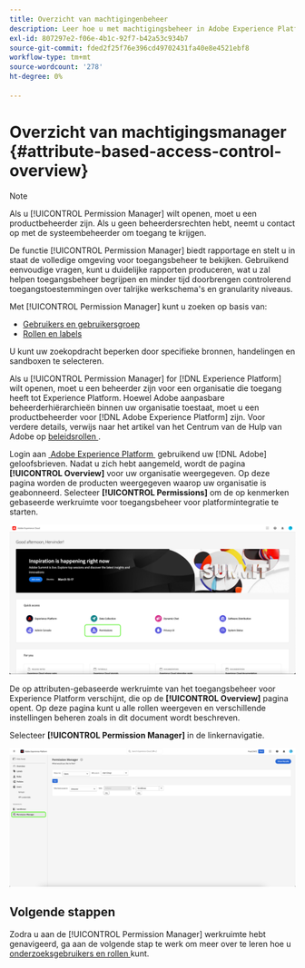 ```yaml
---
title: Overzicht van machtigingenbeheer
description: Leer hoe u met machtigingsbeheer in Adobe Experience Platform rapporten kunt genereren voor meerdere workflows.
exl-id: 807297e2-f06e-4b1c-92f7-b42a53c934b7
source-git-commit: fded2f25f76e396cd49702431fa40e8e4521ebf8
workflow-type: tm+mt
source-wordcount: '278'
ht-degree: 0%

---
```


# Overzicht van machtigingsmanager {#attribute-based-access-control-overview}

>[!NOTE]
>
>Als u [!UICONTROL Permission Manager] wilt openen, moet u een productbeheerder zijn. Als u geen beheerdersrechten hebt, neemt u contact op met de systeembeheerder om toegang te krijgen.

De functie [!UICONTROL Permission Manager] biedt rapportage en stelt u in staat de volledige omgeving voor toegangsbeheer te bekijken. Gebruikend eenvoudige vragen, kunt u duidelijke rapporten produceren, wat u zal helpen toegangsbeheer begrijpen en minder tijd doorbrengen controlerend toegangstoestemmingen over talrijke werkschema&#39;s en granularity niveaus.

Met [!UICONTROL Permission Manager] kunt u zoeken op basis van:

* [Gebruikers en gebruikersgroep](./permissions.md)
* [Rollen en labels](./permissions.md)

U kunt uw zoekopdracht beperken door specifieke bronnen, handelingen en sandboxen te selecteren.

Als u [!UICONTROL Permission Manager] for [!DNL Experience Platform] wilt openen, moet u een beheerder zijn voor een organisatie die toegang heeft tot Experience Platform. Hoewel Adobe aanpasbare beheerderhiërarchieën binnen uw organisatie toestaat, moet u een productbeheerder voor [!DNL Adobe Experience Platform] zijn. Voor verdere details, verwijs naar het artikel van het Centrum van de Hulp van Adobe op [&#x200B; beleidsrollen &#x200B;](https://helpx.adobe.com/nl/enterprise/using/admin-roles.html).

Login aan [&#x200B; Adobe Experience Platform &#x200B;](https://experience.adobe.com/) gebruikend uw [!DNL Adobe] geloofsbrieven.  Nadat u zich hebt aangemeld, wordt de pagina **[!UICONTROL Overview]** voor uw organisatie weergegeven. Op deze pagina worden de producten weergegeven waarop uw organisatie is geabonneerd. Selecteer **[!UICONTROL Permissions]** om de op kenmerken gebaseerde werkruimte voor toegangsbeheer voor platformintegratie te starten.

![&#x200B; overzicht Adobe Experience Platform die toestemmingen benadrukken.](../../images/flac-ui/flac-select-product.png)

De op attributen-gebaseerde werkruimte van het toegangsbeheer voor Experience Platform verschijnt, die op de **[!UICONTROL Overview]** pagina opent. Op deze pagina kunt u alle rollen weergeven en verschillende instellingen beheren zoals in dit document wordt beschreven.

Selecteer **[!UICONTROL Permission Manager]** in de linkernavigatie.

![&#x200B; het het onderzoeksscherm van de Manager van de Toestemming die beschikbare filters tonen.](../../images/permission-manager/permission-manager.png)

## Volgende stappen

Zodra u aan de [!UICONTROL Permission Manager] werkruimte hebt genavigeerd, ga aan de volgende stap te werk om meer over te leren hoe u [&#x200B; onderzoeksgebruikers en rollen &#x200B;](./permissions.md) kunt.

